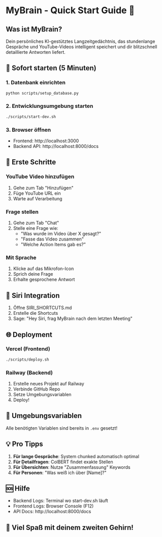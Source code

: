 # MyBrain - Quick Start Guide 🧠

## Was ist MyBrain?
Dein persönliches KI-gestütztes Langzeitgedächtnis, das stundenlange Gespräche und YouTube-Videos intelligent speichert und dir blitzschnell detaillierte Antworten liefert.

## 🚀 Sofort starten (5 Minuten)

### 1. Datenbank einrichten
```bash
python scripts/setup_database.py
```

### 2. Entwicklungsumgebung starten
```bash
./scripts/start-dev.sh
```

### 3. Browser öffnen
- Frontend: http://localhost:3000
- Backend API: http://localhost:8000/docs

## 📱 Erste Schritte

### YouTube Video hinzufügen
1. Gehe zum Tab "Hinzufügen"
2. Füge YouTube URL ein
3. Warte auf Verarbeitung

### Frage stellen
1. Gehe zum Tab "Chat"
2. Stelle eine Frage wie:
   - "Was wurde im Video über X gesagt?"
   - "Fasse das Video zusammen"
   - "Welche Action Items gab es?"

### Mit Sprache
1. Klicke auf das Mikrofon-Icon
2. Sprich deine Frage
3. Erhalte gesprochene Antwort

## 🎯 Siri Integration

1. Öffne SIRI_SHORTCUTS.md
2. Erstelle die Shortcuts
3. Sage: "Hey Siri, frag MyBrain nach dem letzten Meeting"

## 🌐 Deployment

### Vercel (Frontend)
```bash
./scripts/deploy.sh
```

### Railway (Backend)
1. Erstelle neues Projekt auf Railway
2. Verbinde GitHub Repo
3. Setze Umgebungsvariablen
4. Deploy!

## 🔧 Umgebungsvariablen

Alle benötigten Variablen sind bereits in `.env` gesetzt!

## 💡 Pro Tipps

1. **Für lange Gespräche**: System chunked automatisch optimal
2. **Für Detailfragen**: ColBERT findet exakte Stellen
3. **Für Übersichten**: Nutze "Zusammenfassung" Keywords
4. **Für Personen**: "Was weiß ich über [Name]?"

## 🆘 Hilfe

- Backend Logs: Terminal wo start-dev.sh läuft
- Frontend Logs: Browser Console (F12)
- API Docs: http://localhost:8000/docs

## 🎉 Viel Spaß mit deinem zweiten Gehirn!